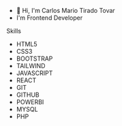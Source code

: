 - 👋 Hi, I'm Carlos Mario Tirado Tovar
- I'm Frontend Developer

Skills
  <ul>
    <li>HTML5</li> 
    <li>CSS3</li>
    <li>BOOTSTRAP</li>
    <li>TAILWIND</li>
    <li>JAVASCRIPT</li>
    <li>REACT</li>
    <li>GIT</li>
    <li>GITHUB</li>
    <li>POWERBI</li>
    <li>MYSQL</li>
    <li>PHP</li>
  </ul>

<!---
carlostirado23/carlostirado23 is a ✨ special ✨ repository because its `README.md` (this file) appears on your GitHub profile.
You can click the Preview link to take a look at your changes.
--->
